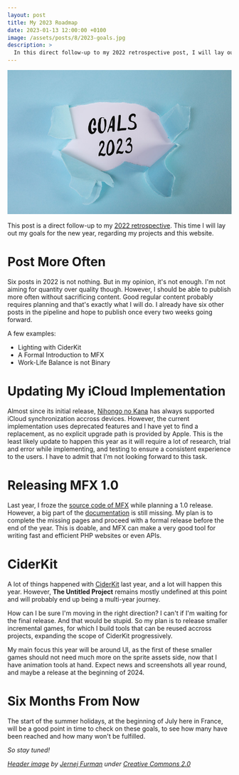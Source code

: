 ```yaml
---
layout: post
title: My 2023 Roadmap
date: 2023-01-13 12:00:00 +0100
image: /assets/posts/8/2023-goals.jpg
description: >
  In this direct follow-up to my 2022 retrospective post, I will lay out my goals for the new year, regarding my projects and this website.
---
```


![2023 Goals](/assets/posts/8/2023-goals.jpg)

This post is a direct follow-up to my [2022 retrospective](/2023/01/08/7-a-look-back-at-2022.html). This time I will lay out my goals for the new year, regarding my projects and this website.

# Post More Often

Six posts in 2022 is not nothing. But in my opinion, it's not enough. I'm not aiming for quantity over quality though. However, I should be able to publish more often without sacrificing content. Good regular content probably requires planning and that's exactly what I will do. I already have six other posts in the pipeline and hope to publish once every two weeks going forward.

A few examples:

- Lighting with CiderKit
- A Formal Introduction to MFX
- Work-Life Balance is not Binary

# Updating My iCloud Implementation

Almost since its initial release, [Nihongo no Kana](https://nihongonokana.com) has always supported iCloud synchronization accross devices. However, the current implementation uses deprecated features and I have yet to find a replacement, as no explicit upgrade path is provided by Apple. This is the least likely update to happen this year as it will require a lot of research, trial and error while implementing, and testing to ensure a consistent experience to the users. I have to admit that I'm not looking forward to this task.

# Releasing MFX 1.0

Last year, I froze the [source code of MFX](https://github.com/chsxf/mfx) while planning a 1.0 release. However, a big part of the [documentation](https://github.com/chsxf/mfx/wiki/Framework-Reference) is still missing. My plan is to complete the missing pages and proceed with a formal release before the end of the year. This is doable, and MFX can make a very good tool for writing fast and efficient PHP websites or even APIs.

# CiderKit

A lot of things happened with [CiderKit](https://github.com/chsxf/CiderKit) last year, and a lot will happen this year. However, **The Untitled Project** remains mostly undefined at this point and will probably end up being a multi-year journey.

How can I be sure I'm moving in the right direction? I can't if I'm waiting for the final release. And that would be stupid. So my plan is to release smaller incremental games, for which I build tools that can be reused accross projects, expanding the scope of CiderKit progressively.

My main focus this year will be around UI, as the first of these smaller games should not need much more on the sprite assets side, now that I have animation tools at hand. Expect news and screenshots all year round, and maybe a release at the beginning of 2024.

# Six Months From Now

The start of the summer holidays, at the beginning of July here in France, will be a good point in time to check on these goals, to see how many have been reached and how many won't be fulfilled.

_So stay tuned!_

_[Header image](https://www.flickr.com/photos/91261194@N06/52492217121) by [Jernej Furman](https://www.flickr.com/people/91261194@N06/) under [Creative Commons 2.0](https://creativecommons.org/licenses/by/2.0/)_
